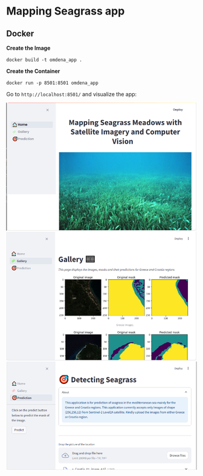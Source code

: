 # Mapping Seagrass app

## Docker

**Create the Image**
```
docker build -t omdena_app .
```

**Create the Container**
```
docker run -p 8501:8501 omdena_app
```

Go to ```http://localhost:8501/``` and visualize the app:

![Home View](./src/Home.png)
![Gallery](./src/Gallery.png)
![Prediction](./src/prediction.PNG)